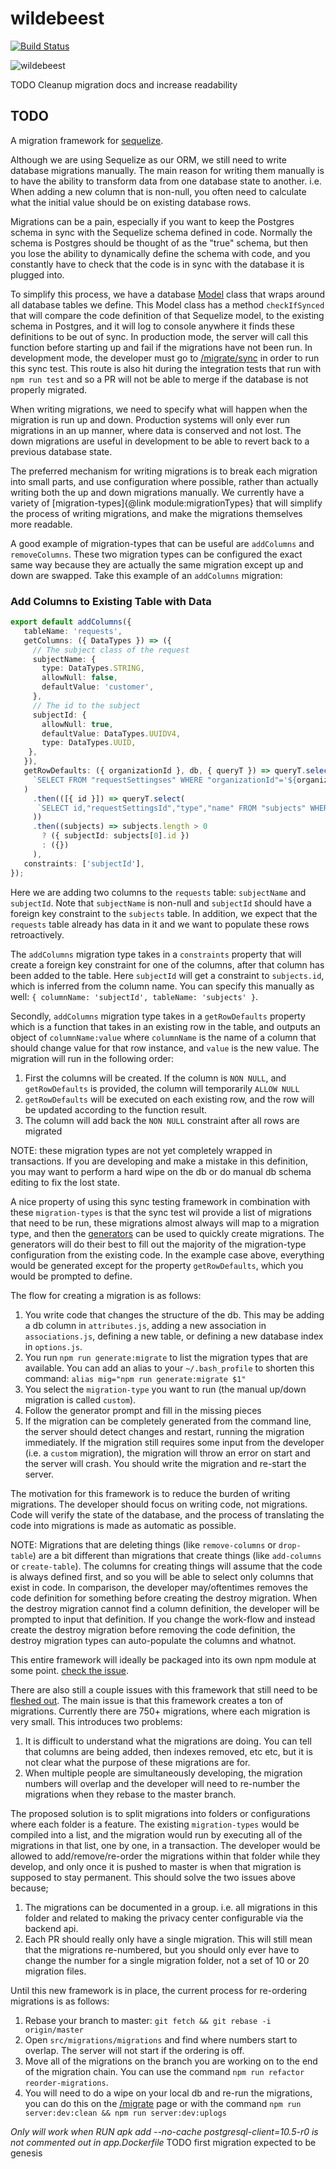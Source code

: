# wildebeest

[![Build Status](https://travis-ci.com/transcend-io/wildebeest.svg?token=dSiqFoEr9c1WZuWwxbXE&branch=master)](https://travis-ci.com/transcend-io/wildebeest)

![wildebeest](https://upload.wikimedia.org/wikipedia/commons/f/fb/Blue_Wildebeest%2C_Ngorongoro.jpg)

TODO Cleanup migration docs and increase readability

## TODO

A migration framework for [sequelize](http://docs.sequelizejs.com/).

Although we are using Sequelize as our ORM, we still need to write database migrations manually.
The main reason for writing them manually is to have the ability to transform data from one database state to another.
i.e. When adding a new column that is non-null, you often need to calculate what the initial value should be on existing database rows.

Migrations can be a pain, especially if you want to keep the Postgres schema in sync with the Sequelize schema defined in code.
Normally the schema is Postgres should be thought of as the "true" schema, but then you lose the ability to dynamically define the schema with code,
and you constantly have to check that the code is in sync with the database it is plugged into.

To simplify this process, we have a database [Model](https://github.com/transcend-io/main/blob/dev/backend/src/db/ModelManager.ts) class that wraps
around all database tables we define. This Model class has a method `checkIfSynced` that will compare the code definition of that Sequelize model,
to the existing schema in Postgres, and it will log to console anywhere it finds these definitions to be out of sync.
In production mode, the server will call this function before starting up and fail if the migrations have not been run.
In development mode, the developer must go to [/migrate/sync](https://yo.com:4001/migrate/sync) in order to run this sync test.
This route is also hit during the integration tests that run with `npm run test` and so a PR will not be able to merge
if the database is not properly migrated.

When writing migrations, we need to specify what will happen when the migration is run up and down.
Production systems will only ever run migrations in an up manner, where data is conserved and not lost.
The down migrations are useful in development to be able to revert back to a previous database state.

The preferred mechanism for writing migrations is to break each migration into small parts, and use configuration where possible,
rather than actually writing both the up and down migrations manually.
We currently have a variety of [migration-types]{@link module:migrationTypes} that
will simplify the process of writing migrations, and make the migrations themselves more readable.

A good example of migration-types that can be useful are `addColumns` and `removeColumns`.
These two migration types can be configured the exact same way because they are actually the same migration except up and down are swapped.
Take this example of an `addColumns` migration:

### Add Columns to Existing Table with Data

```ts
export default addColumns({
   tableName: 'requests',
   getColumns: ({ DataTypes }) => ({
     // The subject class of the request
     subjectName: {
       type: DataTypes.STRING,
       allowNull: false,
       defaultValue: 'customer',
     },
     // The id to the subject
     subjectId: {
       allowNull: true,
       defaultValue: DataTypes.UUIDV4,
       type: DataTypes.UUID,
    },
   }),
   getRowDefaults: ({ organizationId }, db, { queryT }) => queryT.select(
     `SELECT FROM "requestSettingses" WHERE "organizationId"='${organizationId}'`
   )
     .then(([{ id }]) => queryT.select(
      `SELECT id,"requestSettingsId","type","name" FROM "subjects" WHERE "requestSettingsId"='${id}' AND "type"='customer'`
     ))
     .then((subjects) => subjects.length > 0
       ? ({ subjectId: subjects[0].id })
       : ({})
     ),
   constraints: ['subjectId'],
});
```

Here we are adding two columns to the `requests` table: `subjectName` and `subjectId`.
Note that `subjectName` is non-null and `subjectId` should have a foreign key constraint to the `subjects` table.
In addition, we expect that the `requests` table already has data in it and we want to populate these rows retroactively.

The `addColumns` migration type takes in a `constraints` property that will create a foreign key constraint for one of the columns,
after that column has been added to the table. Here `subjectId` will get a constraint to `subjects.id`,
which is inferred from the column name. You can specify this manually as well: `{ columnName: 'subjectId', tableName: 'subjects' }`.

Secondly, `addColumns` migration type takes in a `getRowDefaults` property which is a function that takes in an existing row in the table,
and outputs an object of `columnName:value` where `columnName` is the name of a column that should change value for that row instance,
and `value` is the new value. The migration will run in the following order:

1. First the columns will be created. If the column is `NON NULL`, and `getRowDefaults` is provided, the column will temporarily `ALLOW NULL`
2. `getRowDefaults` will be executed on each existing row, and the row will be updated according to the function result.
3. The column will add back the `NON NULL` constraint after all rows are migrated

NOTE: these migration types are not yet completely wrapped in transactions. If you are developing and make a mistake in this definition,
you may want to perform a hard wipe on the db or do manual db schema editing to fix the lost state.

A nice property of using this sync testing framework in combination with these `migration-types` is that the sync test wil provide a
list of migrations that need to be run, these migrations almost always will map to a migration type,
and then the [generators](https://github.com/transcend-io/generators) can be used to quickly create migrations.
The generators will do their best to fill out the majority of the migration-type configuration from the existing code.
In the example case above, everything would be generated except for the property `getRowDefaults`, which you would be prompted to define.

The flow for creating a migration is as follows:

1. You write code that changes the structure of the db. This may be adding a db column in `attributes.js`,
     adding a new association in `associations.js`, defining a new table, or defining a new database index in `options.js`.
2. You run `npm run generate:migrate` to list the migration types that are available. You can add an alias to your `~/.bash_profile`
     to shorten this command: `alias mig="npm run generate:migrate $1"`
3. You select the `migration-type` you want to run (the manual up/down migration is called `custom`).
4. Follow the generator prompt and fill in the missing pieces
5. If the migration can be completely generated from the command line, the server should detect changes and restart,
     running the migration immediately. If the migration still requires some input from the developer (i.e. a `custom` migration),
     the migration will throw an error on start and the server will crash. You should write the migration and re-start the server.

The motivation for this framework is to reduce the burden of writing migrations. The developer should focus on writing code, not migrations.
Code will verify the state of the database, and the process of translating the code into migrations is made as automatic as possible.

NOTE: Migrations that are deleting things (like `remove-columns` or `drop-table`) are a bit different than migrations that
create things (like `add-columns` or `create-table`). The columns for creating things will assume that the code is always
defined first, and so you will be able to select only columns that exist in code. In comparison,
the developer may/oftentimes removes the code definition for something before creating the destroy migration.
When the destroy migration cannot find a column definition, the developer will be prompted to input that definition.
If you change the work-flow and instead create the destroy migration before removing the code definition,
the destroy migration types can auto-populate the columns and whatnot.

This entire framework will ideally be packaged into its own npm module at some point. [check the issue](https://github.com/transcend-io/gdpr-backend/issues/385).

There are also still a couple issues with this framework that still need to be [fleshed out](https://github.com/transcend-io/gdpr-backend/issues/363).
The main issue is that this framework creates a ton of migrations. Currently there are 750+ migrations, where each migration is very small.
This introduces two problems:

1. It is difficult to understand what the migrations are doing. You can tell that columns are being added, then indexes removed, etc etc,
     but it is not clear what the purpose of these migrations are for.
2. When multiple people are simultaneously developing, the migration numbers will overlap and the developer will need to re-number the migrations when they rebase to the master branch.

The proposed solution is to split migrations into folders or configurations where each folder is a feature.
The existing `migration-types` would be compiled into a list, and the migration would run by executing all of the migrations in that list,
one by one, in a transaction. The developer would be allowed to add/remove/re-order the migrations within that folder while they develop,
and only once it is pushed to master is when that migration is supposed to stay permanent. This should solve the two issues above because;

1. The migrations can be documented in a group. i.e. all migrations in this folder and related to making the privacy center configurable via the backend api.
2. Each PR should really only have a single migration. This will still mean that the migrations re-numbered, but you should
     only ever have to change the number for a single migration  folder, not a set of 10 or 20 migration files.

Until this new framework is in place, the current process for re-ordering migrations is as follows:

1. Rebase your branch to master: `git fetch && git rebase -i origin/master`
2. Open `src/migrations/migrations` and find where numbers start to overlap. The server will not start if the ordering is off.
3. Move all of the migrations on the branch you are working on to the end of the migration chain. You can use the command `npm run refactor reorder-migrations`.
4. You will need to do a wipe on your local db and re-run the migrations, you can do this on the [/migrate](https://yo.com:4001/migrate)
   page or with the command `npm run server:dev:clean && npm run server:dev:uplogs`


*Only will work when RUN apk add --no-cache postgresql-client=10.5-r0 is not commented out in app.Dockerfile*
TODO first migration expected to be genesis
